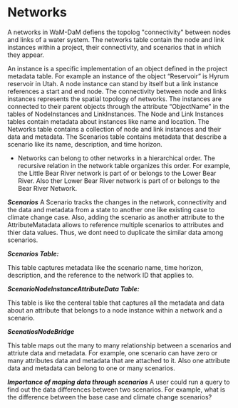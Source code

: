 Networks
========

A networks in WaM-DaM defiens the topolog "connectivity" between nodes and links of a water system. The networks table contain the node and link instances within a project, their connectivity, and scenarios that in which they appear. 

An instance is a specific implementation of an object defined in the project metadata table. For example an instance of the object “Reservoir” is Hyrum reservoir in Utah. A node instance can stand by itself but a link instance references a start and end node. The connectivity between node and links instances represents the spatial topology of networks. The instances are connected to their parent objects through the attribute “ObjectName” in the tables of NodeInstances and LinkInstances. The Node and Link Instances tables contain metadata about instances like name and location. The Networks table contains a collection of node and link instances and their data and metadata. The Scenarios table contains metadata that describe a scenario like its name, description, and time horizon. 


* Networks can belong to other networks in a hierarchical order. The recursive relation in the network table organizes this order. For example, the Little Bear River network is part of or belongs to the Lower Bear River. Also ther Lower Bear River network is part of or belongs to the Bear River Network.


***Scenarios*** 
A Scenario tracks the changes in the network, connectivity and the data and metadata from a state to another one like existing case to climate change case. Also, adding the scenario as another attribute to the AttributeMatadata allows to reference multiple scenarios to attributes and thier data values. Thus, we dont need to duplicate the similar data among scenarios.


***Scenarios Table:*** <p>
This table captures metadata like the scenario name, time horizon, description, and the reference to the network ID that applies to. 

***ScenarioNodeInstanceAttributeData Table:*** <p>
This table is like the centeral table that captures all the metadata and data about an attribute that belongs to a node instance within a network and a scenario. 

***ScenatiosNodeBridge*** <p>
This table maps out the many to many relationship between a scenarios and attriute data and metadata. For example, one scenario can have zero or many attributes data and metadata that are attached to it. Also one attribute data and metadata can belong to one or many scenarios.   

***Importance of maping data through scenarios***
A user could run a query to find out the data differences between two scenarios. For example, what is the difference between the base case and climate change scenarios?





